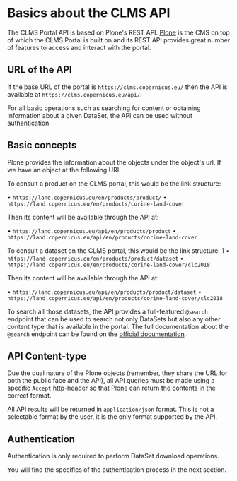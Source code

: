 ﻿# Basics about the CLMS API

The CLMS Portal API is based on Plone's REST API. [Plone](https://plone.org) is the CMS on top of which the CLMS Portal is built on and its REST API provides great number of features to access and interact
with the portal.

## URL of the API

If the base URL of the portal is `https://clms.copernicus.eu/` then the API is available at `https://clms.copernicus.eu/api/`.

For all basic operations such as searching for content or obtaining information about a given DataSet, the API can be used without authentication.

## Basic concepts

Plone provides the information about the objects under the object's url. If we have an object at the following URL 

To consult a product on the CLMS portal, this would be the link structure:

•	`https://land.copernicus.eu/en/products/product/`
•	`https://land.copernicus.eu/en/products/corine-land-cover`

Then its content will be available through the API at:

•	`https://land.copernicus.eu/api/en/products/product` 
•	`https://land.copernicus.eu/api/en/products/corine-land-cover`

To consult a dataset on the CLMS portal, this would be the link structure:
1
•	`https://land.copernicus.eu/en/products/product/dataset`
•	`https://land.copernicus.eu/en/products/corine-land-cover/clc2018`

Then its content will be available through the API at:

•	`https://land.copernicus.eu/api/en/products/product/dataset` 
•	`https://land.copernicus.eu/api/en/products/corine-land-cover/clc2018`

To search all those datasets, the API provides a full-featured `@search` endpoint that can be used to search not only DataSets but also
any other content type that is available in the portal. The full documentation about the `@search` endpoint can be found on the [official documentation](https://plonerestapi.readthedocs.io/en/latest/searching.html) .


## API Content-type

Due the dual nature of the Plone objects (remember, they share the URL for both the public face and the API), all API queries must be made
using a specific `Accept` http-header so that Plone can return the contents in the correct format.

All API results will be returned in `application/json` format. This is not a selectable format by the user, it is the only format supported by the API.


## Authentication

Authentication is only required to perform DataSet download operations.

You will find the specifics of the authentication process in the next section.
